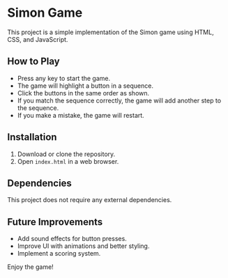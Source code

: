 # Simon Game

This project is a simple implementation of the Simon game using HTML, CSS, and JavaScript.

## How to Play
- Press any key to start the game.
- The game will highlight a button in a sequence.
- Click the buttons in the same order as shown.
- If you match the sequence correctly, the game will add another step to the sequence.
- If you make a mistake, the game will restart.

## Installation
1. Download or clone the repository.
2. Open `index.html` in a web browser.

## Dependencies
This project does not require any external dependencies.

## Future Improvements
- Add sound effects for button presses.
- Improve UI with animations and better styling.
- Implement a scoring system.

Enjoy the game!
